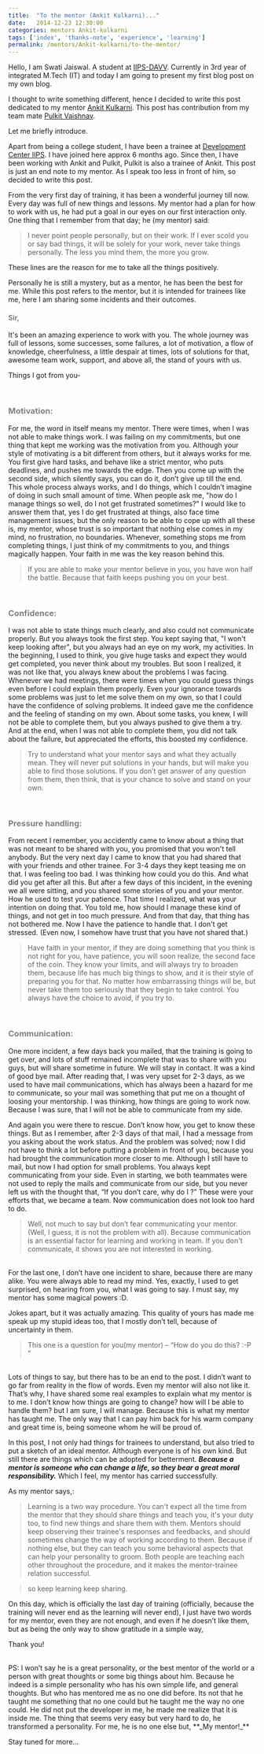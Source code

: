 ```yaml
---
title:  "To the mentor (Ankit Kulkarni)..."
date:   2014-12-23 12:30:00
categories: mentors Ankit-kulkarni
tags: ['index', 'thanks-note', 'experience', 'learning']
permalink: /mentors/Ankit-kulkarni/to-the-mentor/
---
```

Hello, I am Swati Jaiswal.
A student at [IIPS-DAVV](http://www.iips.dauniv.ac.in/).
Currently in 3rd year of integrated M.Tech (IT) and today I am going to present my first blog post on my own blog.</p>

I thought to write something different, hence I decided to write this post dedicated to my mentor [Ankit Kulkarni](https://i.ankul.in/).
This post has contribution from my team mate [Pulkit Vaishnav](https://twitter.com/vaishnavpulkit).

Let me briefly introduce.

Apart from being a college student, I have been a trainee at [Development Center IIPS](http://www.iips.dauniv.ac.in/dc.php).
I have joined here approx 6 months ago. Since then, I have been working with Ankit and Pulkit, Pulkit is also a trainee of Ankit.
This post is just an end note to my mentor. As I speak too less in front of him, so decided to write this post.
<br>

From the very first day of training, it has been a wonderful journey till now.
Every day was full of new things and lessons. My mentor had a plan for how to work with us, he had put a goal in our eyes on our first interaction only.
One thing that I remember from that day; he (my mentor) said:

> I never point people personally, but on their work. If I ever scold you or say bad things, it will be solely for your work, never take things personally. The less you mind them, the more you grow.

These lines are the reason for me to take all the things positively. 

Personally he is still a mystery, but as a mentor, he has been the best for me.
While this post refers to the mentor, but it is intended for trainees like me, here I am sharing some incidents and their outcomes.

<h4 style="color:rgb(128,128,128);">Sir,</h4>
It's been an amazing experience to work with you.
The whole journey was full of lessons, some successes, some failures, a lot of motivation, a flow of knowledge,
cheerfulness, a little despair at times, lots of solutions for that, awesome team work, support, and above all, the stand of yours with us.

Things I got from you-

<br>
<h3 style="color:rgb(128,128,128);">Motivation:</h3>
For me, the word in itself means my mentor. There were times, when I was not able to make things work.
I was failing on my commitments, but one thing that kept me working was the motivation from you.
Although your style of motivating is a bit different from others, but it always works for me.
You first give hard tasks, and behave like a strict mentor, who puts deadlines, and pushes me towards the edge.
Then you come up with the second side, which silently says, you can do it, don’t give up till the end.
This whole process always works, and I do things, which I couldn’t imagine of doing in such small amount of time.
When people ask me, "how do I manage things so well, do I not  get frustrated sometimes?"
I would like to answer them that, yes I do get frustrated at things, also face time management issues,
but the only reason to be able to cope up with all these is, my mentor, whose trust is so important that nothing else comes in my mind, no frustration, no boundaries.
Whenever, something stops me from completing things, I just think of my commitments to you, and things magically happen.
Your faith in me was the key reason behind this.

> If you are able to make your mentor believe in you, you have won half the battle. Because that faith keeps pushing you on your best.

<br>
<h3 style="color:rgb(128,128,128);">Confidence:</h3>
I was not able to state things much clearly, and also could not communicate properly.
But you always took the first step. You kept saying that, "I won't keep looking after", but you always had an eye on my work, my activities.
In the beginning, I used to think, you give huge tasks and expect they would get completed, you never think about my troubles.
But soon I realized, it was not like that, you always knew about the problems I was facing.
Whenever we had meetings, there were times when you could guess things even before I could explain them properly.
Even your ignorance towards some problems was just to let me solve them on my own, so that I could have the confidence of solving problems.
It indeed gave me the confidence and the feeling of standing on my own.
About some tasks, you knew, I will not be able to complete them, but you always pushed to give them a try.
And at the end, when I was not able to complete them, you did not talk about the failure, but appreciated the efforts, this boosted my confidence.

> Try to understand what your mentor says and what they actually mean.
They will never put solutions in your hands, but will make you able to find those solutions.
If you don’t get answer of any question from them, then think, that is your chance to solve and stand on your own.

<br>
<h3 style="color:rgb(128,128,128);">Pressure handling:</h3>
From recent I remember, you accidently came to know about a thing that was not meant to be shared with you, you promised that you won't tell anybody.
But the very next day I came to know that you had shared that with your friends and other trainee. For 3-4 days they kept teasing me on that.
I was feeling too bad. I was thinking how could you do this. And what did you get after all this. But after a few days of this incident,
in the evening we all were sitting, and you shared some stories of you and your mentor. How he used to test your patience.
That time I realized, what was your intention on doing that. You told me, how should I manage these kind of things, and not get in too much pressure.
And from that day, that thing has not bothered me. Now I have the patience to handle that. I don't get stressed.
(Even now, I somehow have trust that you have not shared that.)

> Have faith in your mentor, if they are doing something that you think is not right for you, have patience, you will soon realize, the second face of the coin.
They know your limits, and will always try to broaden them, because life has much big things to show, and it is their style of preparing you for that.
No matter how embarrassing things will be, but never take them too seriously that they begin to take control.
You always have the choice to avoid, if you try to.

<br>
<h3 style="color:rgb(128,128,128);">Communication:</h3>
One more incident, a few days back you mailed, that the training is going to get over, and lots of stuff remained incomplete that was to share with you guys,
but will share sometime in future. We will stay in contact. It was a kind of good bye mail.
After reading that, I was very upset for 2-3 days, as we used to have mail communications, which has always been a hazard for me to communicate,
so your mail was something that put me on a thought of loosing your mentorship. I was thinking, how things are going to work now.
Because I was sure, that I will not be able to communicate from my side.

And again you were there to rescue. Don’t know how, you get to know these things.
But as I remember, after 2-3 days of that mail,
I had a message from you asking about the work status. And the problem was solved; now I did not have to think a lot before putting a problem in front of you,
because you had brought the communication more closer to me. Although I still have to mail, but now I had option for small problems.
You always kept communicating from your side. Even in starting, we both teammates were not used to reply the mails and communicate from our side,
but you never left us with the thought that, “If you don’t care, why do I ?” These were your efforts that, we became a team.
Now communication does not look too hard to do.

> Well, not much to say but don’t fear communicating your mentor. (Well, I guess, it is not the problem with all).
Because communication is an essential factor for learning and working in team. If you don't communicate,
it shows you are not interested in working.

<br>
For the last one, I don’t have one incident to share, because there are many alike.
You were always able to read my mind. Yes, exactly, I used to get surprised, on hearing from you, what I was going to say.
I must say, my mentor has some magical powers :D.

Jokes apart, but it was actually amazing. This quality of yours has made me speak up my stupid ideas too, that I mostly don’t tell,
because of uncertainty in them.

> This one is a question for you(my mentor) – “How do you do this? :-P ”

<br>
Lots of things to say, but there has to be an end to the post. I didn’t want to go far from reality in the flow of words.
Even my mentor will also not like it. That’s why, I have shared some real examples to explain what my mentor is to me.
I don’t know how things are going to change? how will I be able to handle them? but I am sure, I will manage.
Because this is what my mentor has taught me. The only way that I can pay him back for his warm company and great time is, being someone whom he will be proud of.

In this post, I not only had things for trainees to understand, but also tried to put a sketch of an ideal mentor.
Although everyone is of his own kind. But still there are things which can be adopted for betterment.
_**Because a mentor is someone who can change a life, so they bear a great moral responsibility.**_ Which I feel, my mentor has carried successfully.

As my mentor says,:

> Learning is a two way procedure. You can't expect all the time from the mentor that they should share things and teach you,
it's your duty too, to find new things and share them with them.
Mentors should keep observing their trainee's responses and feedbacks, and should sometimes change the way of working according to them.
Because if nothing else, but they can teach you some behavioral aspects that can help your personality to groom.
Both people are teaching each other throughout the procedure, and it makes the mentor-trainee relation successful.

> so keep learning keep sharing.

On this day, which is officially the last day of training (officially, because the training will never end as the learning will never end),
I just have two words for my mentor, even they are not enough, and even if he doesn’t like them, but as being the only way to show gratitude in a simple way,

Thank you!

<br>
PS: I won’t say he is a great personality, or the best mentor of the world or a person with great thoughts or some big things about him.
Because he indeed is a simple personality who has his own simple life, and general thoughts.
But who has mentored me as no one did before. Its not that he taught me something that no one could but he taught me the way no one could.
He did not put the developer in me, he made me realize that it is inside me. The thing that seems very easy but very hard to do,
he transformed a personality. For me, he is no one else but, **_My mentor!_**

Stay tuned for more...
